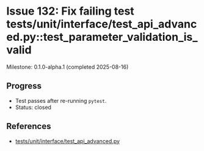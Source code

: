 # Issue 132: Fix failing test tests/unit/interface/test_api_advanced.py::test_parameter_validation_is_valid

Milestone: 0.1.0-alpha.1 (completed 2025-08-16)

## Progress
- Test passes after re-running `pytest`.
- Status: closed

## References
- [tests/unit/interface/test_api_advanced.py](../../tests/unit/interface/test_api_advanced.py)
